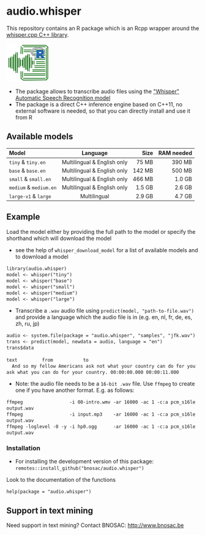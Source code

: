 # audio.whisper

This repository contains an R package which is an Rcpp wrapper around the [whisper.cpp C++ library](https://github.com/ggerganov/whisper.cpp).

![](tools/logo-audio-whisper-x100.png)

- The package allows to transcribe audio files using the ["Whisper" Automatic Speech Recognition model](https://github.com/openai/whisper)
- The package is a direct C++ inference engine based on C++11, no external software is needed, so that you can directly install and use it from R


## Available models

| Model                  | Language                    |  Size  | RAM needed |
|:-----------------------|:---------------------------:|-------:|-----------:|
| `tiny` & `tiny.en`     | Multilingual & English only | 75 MB  | 390 MB     |
| `base` & `base.en`     | Multilingual & English only | 142 MB | 500 MB     |
| `small` & `small.en`   | Multilingual & English only | 466 MB | 1.0 GB     |
| `medium` & `medium.en` | Multilingual & English only | 1.5 GB | 2.6 GB     |
| `large-v1` & `large`   | Multilingual                | 2.9 GB | 4.7 GB     |

## Example

Load the model either by providing the full path to the model or specify the shorthand which will download the model
  - see the help of `whisper_download_model` for a list of available models and to download a model

```
library(audio.whisper)
model <- whisper("tiny")
model <- whisper("base")
model <- whisper("small")
model <- whisper("medium")
model <- whisper("large")
```

- Transcribe a `.wav` audio file using `predict(model, "path-to-file.wav")` and provide a language which the audio file is in (e.g. en, nl, fr, de, es, zh, ru, jp)

```
audio <- system.file(package = "audio.whisper", "samples", "jfk.wav")
trans <- predict(model, newdata = audio, language = "en")
trans$data
                                                                                                       text         from           to
  And so my fellow Americans ask not what your country can do for you ask what you can do for your country. 00:00:00.000 00:00:11.000
```

- Note: the audio file needs to be a `16-bit .wav` file. Use `ffmpeg` to create one if you have another format. E.g. as follows:

```
ffmpeg                 -i 00-intro.wmv -ar 16000 -ac 1 -c:a pcm_s16le output.wav
ffmpeg                 -i input.mp3    -ar 16000 -ac 1 -c:a pcm_s16le output.wav
ffmpeg -loglevel -0 -y -i hp0.ogg      -ar 16000 -ac 1 -c:a pcm_s16le output.wav
```

### Installation

- For installing the development version of this package: `remotes::install_github("bnosac/audio.whisper")`

Look to the documentation of the functions

```
help(package = "audio.whisper")
```

## Support in text mining

Need support in text mining?
Contact BNOSAC: http://www.bnosac.be

